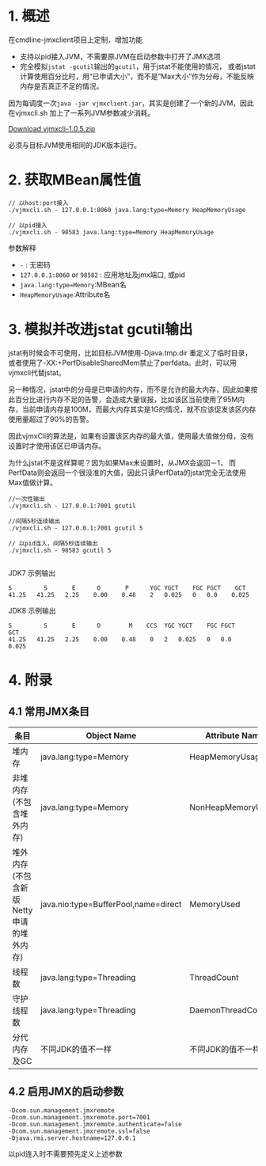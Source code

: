 
# 1. 概述

在cmdline-jmxclient项目上定制，增加功能

* 支持以pid接入JVM，不需要原JVM在启动参数中打开了JMX选项
* 完全模拟`jstat -gcutil`输出的`gcutil`，用于jstat不能使用的情况， 或者jstat计算使用百分比时，用“已申请大小”，而不是“Max大小”作为分母，不能反映内存是否真正不足的情况。

因为每调度一次`java -jar vjmxclient.jar`，其实是创建了一个新的JVM，因此在vjmxcli.sh 加上了一系列JVM参数减少消耗。


[Download vjmxcli-1.0.5.zip](http://repo1.maven.org/maven2/com/vip/vjtools/vjmxcli/1.0.5/vjmxcli-1.0.5.zip)


必须与目标JVM使用相同的JDK版本运行。

# 2. 获取MBean属性值

```
// 以host:port接入
./vjmxcli.sh - 127.0.0.1:8060 java.lang:type=Memory HeapMemoryUsage

// 以pid接入
./vjmxcli.sh - 98583 java.lang:type=Memory HeapMemoryUsage
```

参数解释

* `-` : 无密码
* `127.0.0.1:8060` or `98582` : 应用地址及jmx端口, 或pid
* `java.lang:type=Memory`:MBean名
* `HeapMemoryUsage`:Attribute名


# 3. 模拟并改进jstat gcutil输出

jstat有时候会不可使用，比如目标JVM使用-Djava.tmp.dir 重定义了临时目录，或者使用了-XX:+PerfDisableSharedMem禁止了perfdata。此时，可以用vjmxcli代替jstat。

另一种情况，jstat中的分母是已申请的内存，而不是允许的最大内存，因此如果按此百分比进行内存不足的告警，会造成大量误报，比如该区当前使用了95M内存，当前申请内存是100M，而最大内存其实是1G的情况，就不应该促发该区内存使用量超过了90%的告警。

因此vjmxCli的算法是，如果有设置该区内存的最大值，使用最大值做分母，没有设置时才使用该区已申请内存。

为什么jstat不是这样算呢？因为如果Max未设置时，从JMX会返回－1， 而PerfData则会返回一个很没准的大值，因此只读PerfData的jstat完全无法使用Max值做计算。

```
//一次性输出
./vjmxcli.sh - 127.0.0.1:7001 gcutil

//间隔5秒连续输出
./vjmxcli.sh - 127.0.0.1:7001 gcutil 5

// 以pid连入，间隔5秒连续输出
./vjmxcli.sh - 98583 gcutil 5


```
JDK7 示例输出

```
S	      S	      E	     O	     P	   	YGC	YGCT	FGC	FGCT	GCT	
41.25	41.25	2.25	0.00	0.48	2	0.025	0	0.0	   0.025
```

JDK8 示例输出
```
S	      S	      E	     O	      M	   CCS	YGC	YGCT	FGC	FGCT	GCT	
41.25	41.25	2.25	0.00	0.48	0	2	0.025	0	0.0	   0.025
```


# 4. 附录 

## 4.1 常用JMX条目

| 条目 | Object Name | Attribute Name|
| -------- | -------- | -------- |
| 堆内存    |  java.lang:type=Memory | HeapMemoryUsage     |
| 非堆内存(不包含堆外内存)    |  java.lang:type=Memory | NonHeapMemoryUsage     |
| 堆外内存(不包含新版Netty申请的堆外内存)    |  java.nio:type=BufferPool,name=direct |MemoryUsed |
| 线程数    |  java.lang:type=Threading | ThreadCount |
| 守护线程数    |  java.lang:type=Threading | DaemonThreadCount |
| 分代内存及GC  |  不同JDK的值不一样 | 不同JDK的值不一样  |

## 4.2 启用JMX的启动参数

```
-Dcom.sun.management.jmxremote
-Dcom.sun.management.jmxremote.port=7001  
-Dcom.sun.management.jmxremote.authenticate=false 
-Dcom.sun.management.jmxremote.ssl=false
-Djava.rmi.server.hostname=127.0.0.1
```

以pid连入时不需要预先定义上述参数